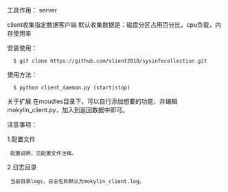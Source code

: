工具作用：
   server 
   
   client收集指定数据客户端
   默认收集数据是：磁盘分区占用百分比，cpu负载，内存使用率 

安装使用：

      $ git clone https://github.com/slient2010/sysinfocollection.git

   使用方法：
   
      $ python client_daemon.py (start|stop)

关于扩展
   在moudles目录下，可以自行添加想要的功能，并编辑mokylin_client.py，加入到返回数据中即可。


注意事项：

   1.配置文件

     配置说明，见配置文件注释。

   2.日志目录

     当前目录logs，日志名称默认为mokylin_client.log。
